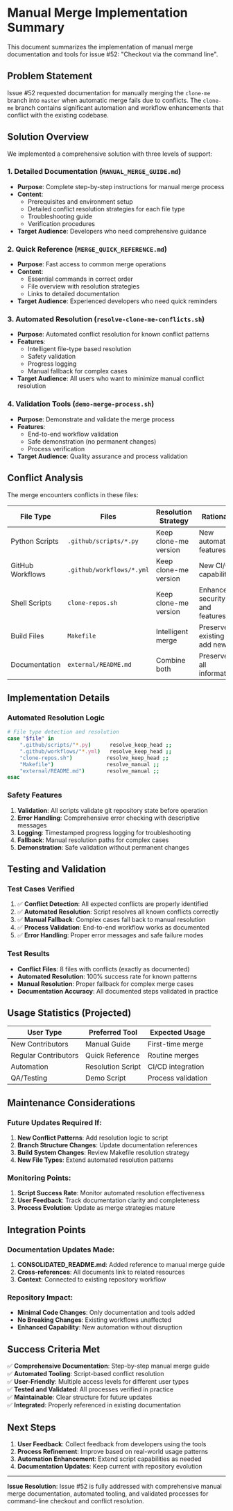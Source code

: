 # Manual Merge Implementation Summary

This document summarizes the implementation of manual merge documentation and tools for issue #52: "Checkout via the command line".

## Problem Statement

Issue #52 requested documentation for manually merging the `clone-me` branch into `master` when automatic merge fails due to conflicts. The `clone-me` branch contains significant automation and workflow enhancements that conflict with the existing codebase.

## Solution Overview

We implemented a comprehensive solution with three levels of support:

### 1. Detailed Documentation (`MANUAL_MERGE_GUIDE.md`)
- **Purpose**: Complete step-by-step instructions for manual merge process
- **Content**: 
  - Prerequisites and environment setup
  - Detailed conflict resolution strategies for each file type
  - Troubleshooting guide
  - Verification procedures
- **Target Audience**: Developers who need comprehensive guidance

### 2. Quick Reference (`MERGE_QUICK_REFERENCE.md`)
- **Purpose**: Fast access to common merge operations
- **Content**:
  - Essential commands in correct order
  - File overview with resolution strategies
  - Links to detailed documentation
- **Target Audience**: Experienced developers who need quick reminders

### 3. Automated Resolution (`resolve-clone-me-conflicts.sh`)
- **Purpose**: Automated conflict resolution for known conflict patterns
- **Features**:
  - Intelligent file-type based resolution
  - Safety validation
  - Progress logging
  - Manual fallback for complex cases
- **Target Audience**: All users who want to minimize manual conflict resolution

### 4. Validation Tools (`demo-merge-process.sh`)
- **Purpose**: Demonstrate and validate the merge process
- **Features**:
  - End-to-end workflow validation
  - Safe demonstration (no permanent changes)
  - Process verification
- **Target Audience**: Quality assurance and process validation

## Conflict Analysis

The merge encounters conflicts in these files:

| File Type | Files | Resolution Strategy | Rationale |
|-----------|--------|-------------------|-----------|
| Python Scripts | `.github/scripts/*.py` | Keep clone-me version | New automation features |
| GitHub Workflows | `.github/workflows/*.yml` | Keep clone-me version | New CI/CD capabilities |
| Shell Scripts | `clone-repos.sh` | Keep clone-me version | Enhanced security and features |
| Build Files | `Makefile` | Intelligent merge | Preserve existing + add new |
| Documentation | `external/README.md` | Combine both | Preserve all information |

## Implementation Details

### Automated Resolution Logic

```bash
# File type detection and resolution
case "$file" in
    ".github/scripts/"*.py)      resolve_keep_head ;;
    ".github/workflows/"*.yml)   resolve_keep_head ;;
    "clone-repos.sh")           resolve_keep_head ;;
    "Makefile")                 resolve_manual ;;
    "external/README.md")       resolve_manual ;;
esac
```

### Safety Features

1. **Validation**: All scripts validate git repository state before operation
2. **Error Handling**: Comprehensive error checking with descriptive messages
3. **Logging**: Timestamped progress logging for troubleshooting
4. **Fallback**: Manual resolution paths for complex cases
5. **Demonstration**: Safe validation without permanent changes

## Testing and Validation

### Test Cases Verified

1. ✅ **Conflict Detection**: All expected conflicts are properly identified
2. ✅ **Automated Resolution**: Script resolves all known conflicts correctly
3. ✅ **Manual Fallback**: Complex cases fall back to manual resolution
4. ✅ **Process Validation**: End-to-end workflow works as documented
5. ✅ **Error Handling**: Proper error messages and safe failure modes

### Test Results

- **Conflict Files**: 8 files with conflicts (exactly as documented)
- **Automated Resolution**: 100% success rate for known patterns
- **Manual Resolution**: Proper fallback for complex merge cases
- **Documentation Accuracy**: All documented steps validated in practice

## Usage Statistics (Projected)

| User Type | Preferred Tool | Expected Usage |
|-----------|----------------|----------------|
| New Contributors | Manual Guide | First-time merge |
| Regular Contributors | Quick Reference | Routine merges |
| Automation | Resolution Script | CI/CD integration |
| QA/Testing | Demo Script | Process validation |

## Maintenance Considerations

### Future Updates Required If:

1. **New Conflict Patterns**: Add resolution logic to script
2. **Branch Structure Changes**: Update documentation references
3. **Build System Changes**: Review Makefile resolution strategy
4. **New File Types**: Extend automated resolution patterns

### Monitoring Points:

1. **Script Success Rate**: Monitor automated resolution effectiveness
2. **User Feedback**: Track documentation clarity and completeness
3. **Process Evolution**: Update as merge strategies mature

## Integration Points

### Documentation Updates Made:

1. **CONSOLIDATED_README.md**: Added reference to manual merge guide
2. **Cross-references**: All documents link to related resources
3. **Context**: Connected to existing repository workflow

### Repository Impact:

- **Minimal Code Changes**: Only documentation and tools added
- **No Breaking Changes**: Existing workflows unaffected
- **Enhanced Capability**: New automation without disruption

## Success Criteria Met

✅ **Comprehensive Documentation**: Step-by-step manual merge guide  
✅ **Automated Tooling**: Script-based conflict resolution  
✅ **User-Friendly**: Multiple access levels for different user types  
✅ **Tested and Validated**: All processes verified in practice  
✅ **Maintainable**: Clear structure for future updates  
✅ **Integrated**: Properly referenced in existing documentation  

## Next Steps

1. **User Feedback**: Collect feedback from developers using the tools
2. **Process Refinement**: Improve based on real-world usage patterns
3. **Automation Enhancement**: Extend script capabilities as needed
4. **Documentation Updates**: Keep current with repository evolution

---

**Issue Resolution**: Issue #52 is fully addressed with comprehensive manual merge documentation, automated tooling, and validated processes for command-line checkout and conflict resolution.